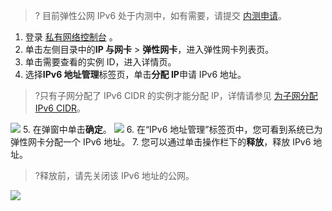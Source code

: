 >? 目前弹性公网 IPv6 处于内测中，如有需要，请提交 [内测申请](https://cloud.tencent.com/apply/p/a9k0gialqhj)。

1. 登录 [私有网络控制台](https://console.cloud.tencent.com/vpc/vpc?rid=1) 。
2. 单击左侧目录中的**IP 与网卡** > **弹性网卡**，进入弹性网卡列表页。
3. 单击需要查看的实例 ID，进入详情页。
4. 选择**IPv6 地址管理**标签页，单击**分配 IP**申请 IPv6 地址。
>?只有子网分配了 IPv6 CIDR 的实例才能分配 IP，详情请参见 [为子网分配IPv6 CIDR](https://cloud.tencent.com/document/product/1142/47665?from_wecom=1#.E6.AD.A5.E9.AA.A4.E4.BA.8C.EF.BC.9A.E4.B8.BA.E5.AD.90.E7.BD.91.E5.88.86.E9.85.8D-ipv6-cidr.3Ca-id.3D.22step2.22.3E.3C.2Fa.3E)。
>
![](https://main.qcloudimg.com/raw/94e964e2f6d7550f6a0449d81c97df1f.png)
5. 在弹窗中单击**确定**。
![](https://main.qcloudimg.com/raw/5c842277924dc62f3d0d92e4804fd6bc.png)
6. 在“IPv6 地址管理”标签页中，您可看到系统已为弹性网卡分配一个 IPv6 地址。
7. 您可以通过单击操作栏下的**释放**，释放 IPv6 地址。
>?释放前，请先关闭该 IPv6 地址的公网。
>
![](https://main.qcloudimg.com/raw/40198bee694fefdc5b557ac6cb62df8d.png)
